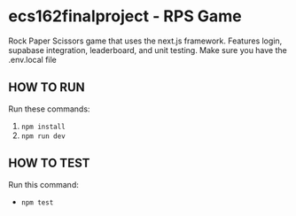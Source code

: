 # ecs162finalproject - RPS Game

Rock Paper Scissors game that uses the next.js framework. Features login, supabase integration, leaderboard, and unit testing. Make sure you have the .env.local file

## HOW TO RUN
Run these commands:
1) ``npm install``
2) ``npm run dev``

## HOW TO TEST
Run this command:
- ``npm test``